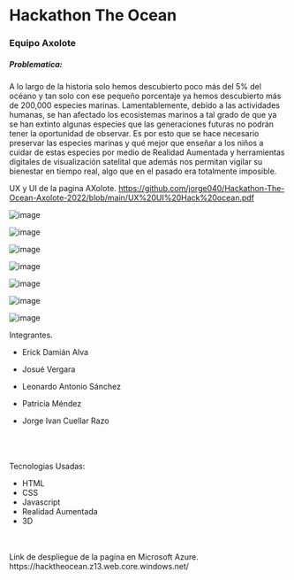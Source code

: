 #
<h1> Hackathon The Ocean </h1>

<h3> Equipo Axolote </h3>

<h5> Problematica: </h5>
<p> A lo largo de la historia solo hemos descubierto poco más del 5% del océano y tan solo con ese pequeño porcentaje ya hemos descubierto más de 200,000 especies marinas. Lamentablemente, debido a las actividades humanas, se han afectado los ecosistemas marinos a tal grado de que ya se han extinto algunas especies que las generaciones futuras no podrán tener la oportunidad de observar. Es por esto que se hace necesario preservar las especies marinas y qué mejor que enseñar a los niños a cuidar de estas especies por medio de Realidad Aumentada y herramientas digitales de visualización satelital que además nos permitan vigilar su bienestar en tiempo real, algo que en el pasado era totalmente imposible. </p>

UX y UI de la pagina AXolote.
https://github.com/jorge040/Hackathon-The-Ocean-Axolote-2022/blob/main/UX%20UI%20Hack%20ocean.pdf

![image](https://user-images.githubusercontent.com/46494068/168503213-4cd79b80-c7db-4d5b-a9e0-ad7565906fcf.png)

![image](https://user-images.githubusercontent.com/46494068/168503281-308c2a84-9501-457b-aa94-2f2eefdbe1da.png)

![image](https://user-images.githubusercontent.com/46494068/168503416-b18f35eb-fe93-46be-b286-439d3a63e615.png)

![image](https://user-images.githubusercontent.com/46494068/168503442-eec80b40-7e22-4160-bfd7-6fa6f7840a1e.png)

![image](https://user-images.githubusercontent.com/46494068/168503455-461017ee-2baf-4d99-8f3f-014cb15a1078.png)

![image](https://user-images.githubusercontent.com/46494068/168503468-b6ca0842-10b3-41d9-be08-c386cff35fc0.png)

![image](https://user-images.githubusercontent.com/46494068/168503945-c146929f-e5a5-4370-bb59-587cf06fdf52.png)


Integrantes. 

- Erick Damián Alva

- Josué Vergara

- Leonardo Antonio Sánchez

- Patricia Méndez

- Jorge Ivan Cuellar Razo
<br>
<br>
<br>
Tecnologias Usadas:

- HTML
- CSS
- Javascript
- Realidad Aumentada
- 3D
<br>
<br>
Link de despliegue de la pagina en Microsoft Azure.
https://hacktheocean.z13.web.core.windows.net/
